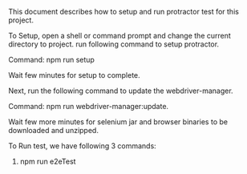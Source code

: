 This document describes how to setup and run protractor test for this project.


To Setup, open a shell or command prompt and change the current directory to project.
run following command to setup protractor.


Command: npm run setup


Wait few minutes for setup to complete.


Next, run the following command to update the webdriver-manager.


Command: npm run webdriver-manager:update.


Wait few more minutes for selenium jar and browser binaries to be downloaded and unzipped.


To Run test, we have following 3 commands:
 1) npm run e2eTest
 
